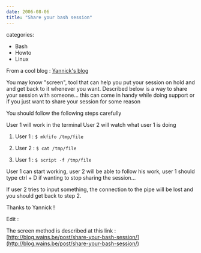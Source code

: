 ```yaml
---
date: 2006-08-06
title: "Share your bash session"
---
```








categories:
- Bash
- Howto
- Linux


From a cool blog : [Yannick's blog](http://blog.uggy.org/index.php?post/101-faire-partager-sa-session-avec-un-utilisateur-distant)

You may know "screen", tool that can help you put your session on hold and and get back to it whenever you want.
Described below is a way to share your session with someone... this can come in handy while doing support or if you just want to share your session for some reason

You should follow the following steps carefully

User 1 will work in the terminal
User 2 will watch what user 1 is doing

1. User 1 : 
`$ mkfifo /tmp/file`

2. User 2 : 
`$ cat /tmp/file`

3. User 1 : 
`$ script -f /tmp/file`

User 1 can start working, user 2 will be able to follow his work, user 1 should type ctrl + D if wanting to stop sharing the session...

If user 2 tries to input something, the connection to the pipe will be lost and you should get back to step 2.

Thanks to Yannick !

Edit :

The screen method is described at this link : [http://blog.wains.be/post/share-your-bash-session/](http://blog.wains.be/post/share-your-bash-session/)


